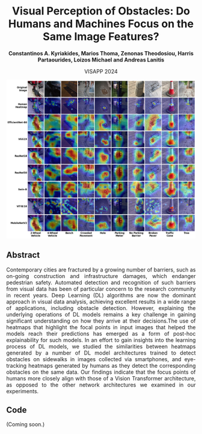 <div align="center">
<h1>Visual Perception of Obstacles: Do Humans and Machines Focus on the Same Image Features?</h1>
<strong>
    Constantinos A. Kyriakides,
    Marios Thoma,
    Zenonas Theodosiou,
    Harris Partaourides,
    Loizos Michael and 
    Andreas Lanitis
</strong>

VISAPP 2024
</div>

![Heatmaps](/visual_perception_of_obstacles/assets/heatmaps.png)

## Abstract

<p align="justify">
Contemporary cities are fractured by a growing number of barriers, such as on-going construction and infrastructure
damages, which endanger pedestrian safety. Automated detection and recognition of such barriers from visual data has
been of particular concern to the research community in recent years. Deep Learning (DL) algorithms are now
the dominant approach in visual data analysis, achieving excellent results in a wide range of applications,
including obstacle detection. However, explaining the underlying operations of DL models remains a key challenge in
gaining significant understanding on how they arrive at their decisions.The use of heatmaps that highlight the focal
points in input images that helped the models reach their predictions has emerged as a form of post-hoc explainability
for such models. In an effort to gain insights into the learning process of DL models, we studied the similarities
between heatmaps generated by a number of DL model architectures trained to detect obstacles on sidewalks in images
collected via smartphones, and eye-tracking heatmaps generated by humans as they detect the corresponding obstacles
on the same data. Our findings indicate that the focus points of humans more closely align with those of a Vision
Transformer architecture, as opposed to the other network architectures we examined in our experiments.
</p>

## Code

(Coming soon.)
